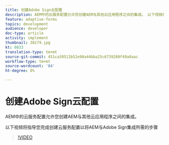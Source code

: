 ```yaml
---
title: 创建Adobe Sign云配置
description: AEM中的云服务配置允许您创建AEM与其他云应用程序之间的集成。 以下视频将指导您完成创建云服务配置以将AEM与Adobe Sign集成所需的步骤。
feature: adaptive-forms
topics: development
audience: developer
doc-type: article
activity: implement
thumbnail: 38179.jpg
kt: 6033
translation-type: tm+mt
source-git-commit: 451ca39511b52e90a44bba25c6739280f49a0aac
workflow-type: tm+mt
source-wordcount: '84'
ht-degree: 0%

---
```


# 创建Adobe Sign云配置

AEM中的云服务配置允许您创建AEM与其他云应用程序之间的集成。

以下视频将指导您完成创建云服务配置以将AEM与Adobe Sign集成所需的步骤

>[!VIDEO](https://video.tv.adobe.com/v/38179/?quality=9&learn=on)